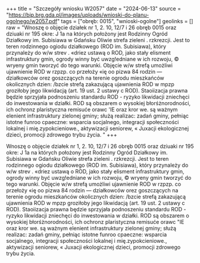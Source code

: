 +++
title = "Szczegóły wniosku W2057"
date = "2024-06-13"
source = "https://bip.brg.gda.pl/images/uploads/wnioski-do-planu-ogolnego/w2057.pdf"
tags = ["obręb: 0015", "wnioski-ogolne"]
geolinks = []
raw = "Wnoszę o objęcie działek nr 1, 2. 10, 12/7 i 26 obręb 0015 oraz dziuaki nr 195 okre: J 1a na których położony jest Rodzinny Ogród Działkowy im. Subisiawa w Gdańsku Oliwie strefa zieleni . rzkrezcji. Jest to teren rodzinnego ogiodu działkowego (ROD im. Subisiawa), który przynależy do w/w strev . «driez ustawą o ROD, jako stały elisment infrastruktury gmin, ogrody winny być uwzg!edniane w ich rozwoju, © wryeny gmin tworzyć do tego warunki. Objęcie w/w strefą umożliwi ujawnienie ROD w rzpzp. co przełoży «ię oo pizwa 84 rodzin — działkowców orez goszczących na terenie ogrodu mieszkańców okolicznych dzien:  /bzcie strefą zakazującą ujawnienia ROD w mpzp groziłoby jego likwidacją (art. 19 ust. 2 ustawy c ROD). Staoiizacja prawna będzie sprzyjała podnoszeniu standardu ROD - ryzyko likwidacji zniechęci do inwestowania w działki. ROD są obszarem o wysokiej błorśżnorodności, ich ochronz plaristyczna remisuće orawc 'IE oraz kror we. są ważnym elenient infrastruktury zielonej gminy; służą realizac: zadań gminy, pełniąc istotne funroo cpaeczne: wsparcia socjalnego, integracji społeczności lokalnej i mię.zypokcieniowe., aktywizacji seniorew, « Juxacji ekologicznej dzieci, promocji zdrowego trybu życia. "
+++

Wnoszę o objęcie działek nr 1, 2. 10, 12/7 i 26 obręb 0015 oraz dziuaki nr 195 okre: J 1a na
których położony jest Rodzinny Ogród Działkowy im. Subisiawa w Gdańsku Oliwie strefa zieleni . rzkrezcji.
Jest to teren rodzinnego ogiodu działkowego (ROD im. Subisiawa), który przynależy do w/w strev . «driez
ustawą o ROD, jako stały elisment infrastruktury gmin, ogrody winny być uwzg!edniane w ich rozwoju, © wryeny
gmin tworzyć do tego warunki. Objęcie w/w strefą umożliwi ujawnienie ROD w rzpzp. co przełoży «ię oo pizwa
84 rodzin — działkowców orez goszczących na terenie ogrodu mieszkańców okolicznych dzien:  /bzcie
strefą zakazującą ujawnienia ROD w mpzp groziłoby jego likwidacją (art. 19 ust. 2 ustawy c ROD). Staoiizacja
prawna będzie sprzyjała podnoszeniu standardu ROD - ryzyko likwidacji zniechęci do inwestowania w działki.
ROD są obszarem o wysokiej błorśżnorodności, ich ochronz plaristyczna remisuće orawc "IE oraz kror we. są
ważnym elenient infrastruktury zielonej gminy; służą realizac: zadań gminy, pełniąc istotne funroo cpaeczne:
wsparcia socjalnego, integracji społeczności lokalnej i mię.zypokcieniowe., aktywizacji seniorew, « Juxacji
ekologicznej dzieci, promocji zdrowego trybu życia.



